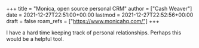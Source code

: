 +++
title = "Monica, open source personal CRM"
author = ["Cash Weaver"]
date = 2021-12-27T22:51:00+00:00
lastmod = 2021-12-27T22:52:56+00:00
draft = false
roam_refs = ["https://www.monicahq.com/"]
+++

I have a hard time keeping track of personal relationships. Perhaps this would be a helpful tool.
